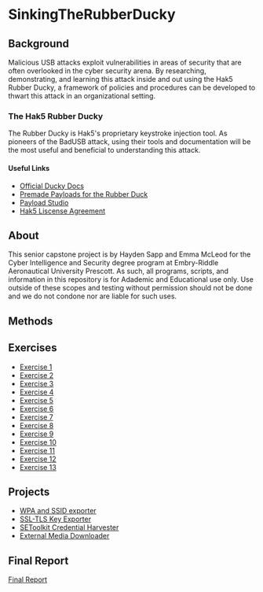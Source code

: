 # SinkingTheRubberDucky

## Background
  Malicious USB attacks exploit vulnerabilities in areas of security that are often overlooked in the cyber security arena. By researching, demonstrating, and learning this attack inside and out using the Hak5 Rubber Ducky, a framework of policies and procedures can be developed to thwart this attack in an organizational setting.  
### The Hak5 Rubber Ducky
The Rubber Ducky is Hak5's proprietary keystroke injection tool. As pioneers of the BadUSB attack, using their tools and documentation will be the most useful and beneficial to understanding this attack.
#### Useful Links
* [Official Ducky Docs](https://docs.hak5.org/hak5-usb-rubber-ducky/) 
* [Premade Payloads for the Rubber Duck](https://shop.hak5.org/blogs/payloads/tagged/usb-rubber-ducky)
* [Payload Studio](https://payloadstudio.hak5.org/pro/)
* [Hak5 Liscense Agreement](https://shop.hak5.org/pages/software-license-agreement)
## About
This senior capstone project is by Hayden Sapp and Emma McLeod for the Cyber Intelligence and Security degree program at Embry-Riddle Aeronautical University Prescott. As such, all programs, scripts, and information in this repository is for Adademic and Educational use only. Use outside of these scopes and testing without permission should not be done and we do not condone nor are liable for such uses.
## Methods

## Exercises
* [Exercise 1](https://github.com/shadyenapp/SinkingTheRubberDucky/blob/main/Exercises/Exercise%201/README.md)
* [Exercise 2](https://github.com/shadyenapp/SinkingTheRubberDucky/blob/main/Exercises/Exercise%202/README.md)
* [Exercise 3](https://github.com/shadyenapp/SinkingTheRubberDucky/blob/main/Exercises/Exercise%203/README.md)
* [Exercise 4](https://github.com/shadyenapp/SinkingTheRubberDucky/blob/main/Exercises/Exercise%204/README.md)
* [Exercise 5](https://github.com/shadyenapp/SinkingTheRubberDucky/blob/main/Exercises/Exercise%205/README.md)
* [Exercise 6](https://github.com/shadyenapp/SinkingTheRubberDucky/blob/main/Exercises/Exercise%206/README.md)
* [Exercise 7](https://github.com/shadyenapp/SinkingTheRubberDucky/blob/main/Exercises/Exercise%207/README.md)
* [Exercise 8](https://github.com/shadyenapp/SinkingTheRubberDucky/blob/main/Exercises/Exercise%208/README.md)
* [Exercise 9](https://github.com/shadyenapp/SinkingTheRubberDucky/blob/main/Exercises/Exercise%209/README.md)
* [Exercise 10](https://github.com/shadyenapp/SinkingTheRubberDucky/blob/main/Exercises/Exercise%2010/README.md)
* [Exercise 11](https://github.com/shadyenapp/SinkingTheRubberDucky/blob/main/Exercises/Exercise%2011/README.md)
* [Exercise 12](https://github.com/shadyenapp/SinkingTheRubberDucky/blob/main/Exercises/Exercise%2012/README.md)
* [Exercise 13](https://github.com/shadyenapp/SinkingTheRubberDucky/blob/main/Exercises/Exercise%2013/README.md)
## Projects
* [WPA and SSID exporter](https://github.com/shadyenapp/SinkingTheRubberDucky/tree/main/Extra%20Scripts/Exfiltration/WPA%20Key%20Exporter)
* [SSL-TLS Key Exporter](https://github.com/shadyenapp/SinkingTheRubberDucky/tree/main/Extra%20Scripts/Exfiltration/SSL-TLS%20Key%20Exporter)
* [SEToolkit Credential Harvester](https://github.com/shadyenapp/SinkingTheRubberDucky/tree/main/Extra%20Scripts/Active%20Attacks/SEToolkit%20Credential%20Harvester)
* [External Media Downloader](https://github.com/shadyenapp/SinkingTheRubberDucky/tree/main/Extra%20Scripts/Active%20Attacks/File%20Downloader)
## Final Report
[Final Report](https://github.com/shadyenapp/SinkingTheRubberDucky/blob/main/Final%20Report.pdf)
